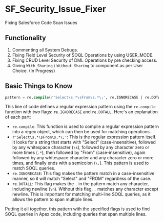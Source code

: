 # SF_Security_Issue_Fixer

Fixing Salesforce Code Scan Issues

## Functionality

1. Commenting all System Debugs.
2. Fixing Field Level Security of SOQL Operations by using USER_MODE.
3. Fixing CRUD Level Security of DML Operations by pre checking access.
4. Giving `With Sharing` / `Without Sharing` to component as per User Choice. (In Progress)

## Basic Things to Know

```sql
pattern = re.compile(r'Select\s.*\sFrom\s.*\;', re.IGNORECASE | re.DOTALL)
```

This line of code defines a regular expression pattern using the `re.compile` function with two flags: `re.IGNORECASE` and `re.DOTALL`. Here's an explanation of each part:

- `re.compile`: This function is used to compile a regular expression pattern into a regex object, which can then be used for matching operations.
- `r'Select\s.*\sFrom\s.*\;'`: This is the regular expression pattern itself. It looks for a string that starts with "Select" (case-insensitive), followed by any whitespace character (`\s`), followed by any character zero or more times (`.*`), then followed by "From" (case-insensitive), again followed by any whitespace character and any character zero or more times, and finally ends with a semicolon (`\;`). This pattern is used to match SOQL queries.
- `re.IGNORECASE`: This flag makes the pattern match in a case-insensitive manner, so it will match "Select" and "FROM" regardless of the case.
- `re.DOTALL`: This flag makes the `.` in the pattern match any character, including newline (`\n`). Without this flag, `.` matches any character except newline. This is important for matching multi-line SOQL queries, as it allows the pattern to span multiple lines.

Putting it all together, this pattern with the specified flags is used to find SOQL queries in Apex code, including queries that span multiple lines.

